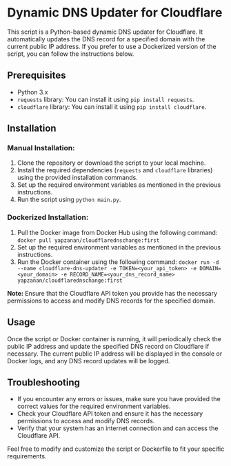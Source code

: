 # Dynamic DNS Updater for Cloudflare

This script is a Python-based dynamic DNS updater for Cloudflare. It automatically updates the DNS record for a specified domain with the current public IP address. If you prefer to use a Dockerized version of the script, you can follow the instructions below.

## Prerequisites

- Python 3.x
- `requests` library: You can install it using `pip install requests`.
- `cloudflare` library: You can install it using `pip install cloudflare`.

## Installation

### Manual Installation:
1. Clone the repository or download the script to your local machine.
2. Install the required dependencies (`requests` and `cloudflare` libraries) using the provided installation commands.
3. Set up the required environment variables as mentioned in the previous instructions.
4. Run the script using `python main.py`.

### Dockerized Installation:
1. Pull the Docker image from Docker Hub using the following command:
```docker pull yapzanan/cloudflarednschange:first```
2. Set up the required environment variables as mentioned in the previous instructions.
3. Run the Docker container using the following command:
```docker run -d --name cloudflare-dns-updater -e TOKEN=<your_api_token> -e DOMAIN=<your_domain> -e RECORD_NAME=<your_dns_record_name> yapzanan/cloudflarednschange:first```


**Note:** Ensure that the Cloudflare API token you provide has the necessary permissions to access and modify DNS records for the specified domain.

## Usage
Once the script or Docker container is running, it will periodically check the public IP address and update the specified DNS record on Cloudflare if necessary. The current public IP address will be displayed in the console or Docker logs, and any DNS record updates will be logged.

## Troubleshooting
- If you encounter any errors or issues, make sure you have provided the correct values for the required environment variables.
- Check your Cloudflare API token and ensure it has the necessary permissions to access and modify DNS records.
- Verify that your system has an internet connection and can access the Cloudflare API.

Feel free to modify and customize the script or Dockerfile to fit your specific requirements.
